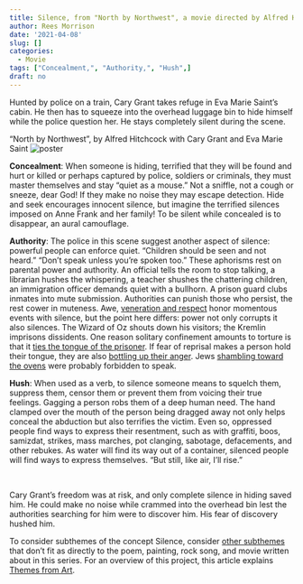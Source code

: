 ```yaml
---
title: Silence, from "North by Northwest", a movie directed by Alfred Hitchcock starring Cary Grant and Eva Marie Sainte
author: Rees Morrison
date: '2021-04-08'
slug: []
categories:
  - Movie
tags: ["Concealment,", "Authority,", "Hush",]
draft: no
---
```


Hunted by police on a train, Cary Grant takes refuge in Eva Marie Saint’s cabin.  He then has to squeeze into the overhead luggage bin to hide himself while the police question her.  He stays completely silent during the scene.

<!--more-->

“North by Northwest”, by Alfred Hitchcock with Cary Grant and Eva Marie Saint
![poster](/media/SilenceNorthwestPoster.jpg)
 
**Concealment**:  When someone is hiding, terrified that they will be found and hurt or killed or perhaps captured by police, soldiers or criminals, they must master themselves and stay “quiet as a mouse.”  Not a sniffle, not a cough or sneeze, dear God!  If they make no noise they may escape detection.   Hide and seek encourages innocent silence, but imagine the terrified silences imposed on Anne Frank and her family!  To be silent while concealed is to disappear, an aural camouflage.

**Authority**:  The police in this scene suggest another aspect of silence: powerful people can enforce quiet.  “Children should be seen and not heard.”  “Don’t speak unless you’re spoken too.”  These aphorisms rest on parental power and authority.  An official tells the room to stop talking, a librarian hushes the whispering, a teacher shushes the chattering children, an immigration officer demands quiet with a bullhorn.  A prison guard clubs inmates into mute submission.  Authorities can punish those who persist, the rest cower in muteness.  Awe, [veneration and respect](https://themesfromart.com/post/2021-04-08-silencedonne/silencedonne/) honor momentous events with silence, but the point here differs: power not only corrupts it also silences.  The Wizard of Oz shouts down his visitors; the Kremlin imprisons dissidents.  One reason solitary confinement amounts to torture is that it [ties the tongue of the prisoner](https://themesfromart.com/post/2021-04-08-silencesounds/silencesounds/). If fear of reprisal makes a person hold their tongue, they are also [bottling up their anger](https://themesfromart.com/post/silenceavril/).  Jews [shambling toward the ovens](https://themesfromart.com/post/2021-02-08-decisions-sophie-s-choice-with-meryl-streep/decisionssophies/) were probably forbidden to speak.

**Hush**:  When used as a verb, to silence someone means to squelch them, suppress them, censor them or prevent them from voicing their true feelings.  Gagging a person robs them of a deep human need.  The hand clamped over the mouth of the person being dragged away not only helps conceal the abduction but also terrifies the victim.  Even so, oppressed people find ways to express their resentment, such as with graffiti, boos, samizdat, strikes, mass marches, pot clanging, sabotage, defacements, and other rebukes.  As water will find its way out of a container, silenced people will find ways to express themselves.   “But still, like air, I’ll rise.”

&nbsp;

Cary Grant’s freedom was at risk, and only complete silence in hiding saved him.   He could make no noise while crammed into the overhead bin lest the authorities searching for him were to discover him.  His fear of discovery hushed him.


To consider subthemes of the concept Silence, consider [other subthemes](https://themesfromart.com/post/2021-03-14-chanceadditional/chanceaddl/) that don’t fit as directly to the poem, painting, rock song, and movie written about in this series.  For an overview of this project, this article explains [Themes from Art](http://bit.ly/3sRXopI).
